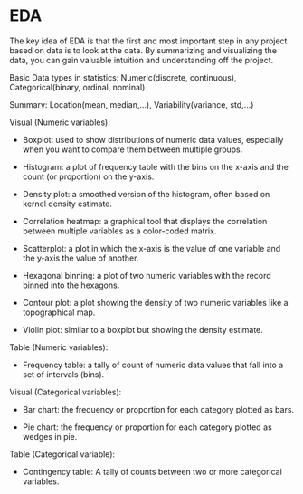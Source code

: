 # EDA

The key idea of EDA is that the first and most important step in any project based on data is to look at the data. By summarizing and visualizing the data, you can gain valuable intuition and understanding off the project.

Basic Data types in statistics: Numeric(discrete, continuous), Categorical(binary, ordinal, nominal)

Summary: Location(mean, median,...), Variability(variance, std,...)

Visual (Numeric variables):

+ Boxplot: used to show distributions of numeric data values, especially when you want to compare them between multiple groups.

+ Histogram: a plot of frequency table with the bins on the x-axis and the count (or proportion) on the y-axis.

+ Density plot: a smoothed version of the histogram, often based on kernel density estimate.

+ Correlation heatmap: a graphical tool that displays the correlation between multiple variables as a color-coded matrix.

+ Scatterplot: a plot in which the x-axis is the value of one variable and the y-axis the value of another.

+ Hexagonal binning: a plot of two numeric variables with the record binned into the hexagons.

+ Contour plot: a plot showing the density of two numeric variables like a topographical map.

+ Violin plot: similar to a boxplot but showing the density estimate.

Table (Numeric variables):

+ Frequency table: a tally of count of numeric data values that fall into a set of intervals (bins).

Visual (Categorical variables):

+ Bar chart: the frequency or proportion for each category plotted as bars.

+ Pie chart: the frequency or proportion for each category plotted as wedges in pie.

Table (Categorical variable):

+ Contingency table: A tally of counts between two or more categorical variables.

